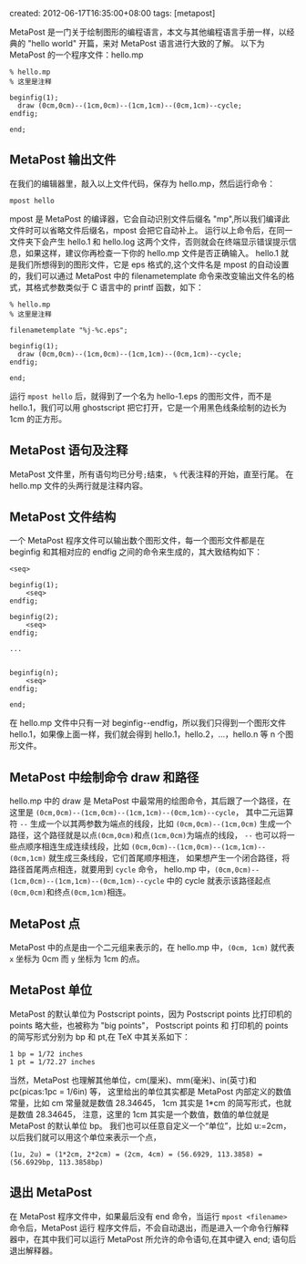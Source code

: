 created: 2012-06-17T16:35:00+08:00
tags: [metapost]

MetaPost 是一门关于绘制图形的编程语言，本文与其他编程语言手册一样，以经典的 "hello world" 开篇，来对 MetaPost 语言进行大致的了解。
以下为 MetaPost 的一个程序文件：hello.mp

```
% hello.mp
% 这里是注释
 
beginfig(1);
  draw (0cm,0cm)--(1cm,0cm)--(1cm,1cm)--(0cm,1cm)--cycle;
endfig;
 
end;
```

## MetaPost 输出文件

在我们的编辑器里，敲入以上文件代码，保存为 hello.mp，然后运行命令：

```
mpost hello
```

mpost 是 MetaPost 的编译器，它会自动识别文件后缀名 "mp",所以我们编译此文件时可以省略文件后缀名，mpost 会把它自动补上。
运行以上命令后，在同一文件夹下会产生 hello.1 和 hello.log 这两个文件，否则就会在终端显示错误提示信息，如果这样，建议你再检查一下你的 hello.mp 文件是否正确输入。
hello.1 就是我们所想得到的图形文件，它是 eps 格式的,这个文件名是 mpost 的自动设置的，我们可以通过 MetaPost 中的 filenametemplate 命令来改变输出文件名的格式，其格式参数类似于 C 语言中的 printf 函数，如下：

```
% hello.mp
% 这里是注释
 
filenametemplate "%j-%c.eps";
 
beginfig(1);
  draw (0cm,0cm)--(1cm,0cm)--(1cm,1cm)--(0cm,1cm)--cycle;
endfig;
 
end;
```

运行 `mpost hello` 后，就得到了一个名为 hello-1.eps 的图形文件，而不是 hello.1，我们可以用 ghostscript 把它打开，它是一个用黑色线条绘制的边长为 1cm 的正方形。
 
## MetaPost 语句及注释

MetaPost 文件里，所有语句均已分号`;`结束，
`%` 代表注释的开始，直至行尾。
在 hello.mp 文件的头两行就是注释内容。
 
## MetaPost 文件结构

一个 MetaPost 程序文件可以输出数个图形文件，每一个图形文件都是在 beginfig 和其相对应的 endfig 之间的命令来生成的，其大致结构如下：

```
<seq>
 
beginfig(1);
    <seq>
endfig;
 
beginfig(2);
    <seq>
endfig;
 
...
 
 
beginfig(n);
    <seq>
endfig;
 
end;
```

在 hello.mp 文件中只有一对 beginfig--endfig，所以我们只得到一个图形文件 hello.1，如果像上面一样，我们就会得到 hello.1，hello.2，...，hello.n 等 n 个图形文件。
 
## MetaPost 中绘制命令 draw 和路径<path>

hello.mp 中的 draw 是 MetaPost 中最常用的绘图命令，其后跟了一个路径<path>，在这里是 `(0cm,0cm)--(1cm,0cm)--(1cm,1cm)--(0cm,1cm)--cycle`，
其中二元运算符 `--` 生成一个以其两参数为端点的线段，比如 `(0cm,0cm)--(1cm,0cm)` 生成一个路径<path>，这个路径就是以点`(0cm,0cm)`和点`(1cm,0cm)`为端点的线段，
`--` 也可以将一些点顺序相连生成连续线段，比如 `(0cm,0cm)--(1cm,0cm)--(1cm,1cm)--(0cm,1cm)` 就生成三条线段，它们首尾顺序相连，
如果想产生一个闭合路径<path>，将路径<path>首尾两点相连，就要用到 `cycle` 命令，
hello.mp 中，`(0cm,0cm)--(1cm,0cm)--(1cm,1cm)--(0cm,1cm)--cycle` 中的 cycle 就表示该路径起点`(0cm,0cm)`和终点`(0cm,1cm)`相连。
 
## MetaPost 点<point>

MetaPost 中的点<point>是由一个二元组<pair>来表示的，在 hello.mp 中，`(0cm, 1cm)` 就代表 `x` 坐标为 0cm 而 `y` 坐标为 1cm 的点。
 
## MetaPost 单位

MetaPost 的默认单位为 Postscript points，因为 Postscript points 比打印机的 points 略大些，也被称为 "big points"，
Postscript points 和 打印机的 points 的简写形式分别为 bp 和 pt,在 TeX 中其关系如下：

```
1 bp = 1/72 inches
1 pt = 1/72.27 inches
```

当然，MetaPost 也理解其他单位，cm(厘米)、mm(毫米)、in(英寸)和 pc(picas:1pc = 1/6in) 等，
这里给出的单位其实都是 MetaPost 内部定义的数值常量，比如 cm 常量就是数值 28.34645， 1cm 其实是 1*cm 的简写形式，也就是数值 28.34645，
注意，这里的 1cm 其实是一个数值，数值的单位就是 MetaPost 的默认单位 bp。
我们也可以任意自定义一个“单位”，比如 u:=2cm，以后我们就可以用这个单位来表示一个点，

```
(1u, 2u) = (1*2cm, 2*2cm) = (2cm, 4cm) = (56.6929, 113.3858) = (56.6929bp, 113.3858bp)
```
 
## 退出 MetaPost

在 MetaPost 程序文件中，如果最后没有 end 命令，当运行 `mpost <filename>` 命令后，MetaPost 运行 <filename> 程序文件后，不会自动退出，而是进入一个命令行解释器中，在其中我们可以运行 MetaPost 所允许的命令语句,在其中键入 end; 语句后退出解释器。
